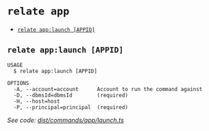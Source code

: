 `relate app`
============



* [`relate app:launch [APPID]`](#relate-applaunch-appid)

## `relate app:launch [APPID]`

```
USAGE
  $ relate app:launch [APPID]

OPTIONS
  -A, --account=account      Account to run the command against
  -D, --dbmsId=dbmsId        (required)
  -H, --host=host
  -P, --principal=principal  (required)
```

_See code: [dist/commands/app/launch.ts](https://github.com/neo-technology/daedalus/blob/v1.0.0/dist/commands/app/launch.ts)_
